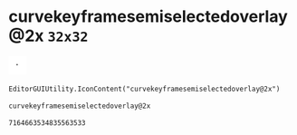 # curvekeyframesemiselectedoverlay@2x `32x32`
<img src="/img/curvekeyframesemiselectedoverlay@2x.png" width=32 height=32>

``` CSharp
EditorGUIUtility.IconContent("curvekeyframesemiselectedoverlay@2x")
```
```
curvekeyframesemiselectedoverlay@2x
```
```
7164663534835563533
```
